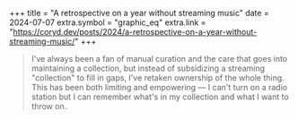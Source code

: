 +++
title = "A retrospective on a year without streaming music"
date = 2024-07-07
extra.symbol = "graphic_eq"
extra.link = "https://coryd.dev/posts/2024/a-retrospective-on-a-year-without-streaming-music/"
+++

> I've always been a fan of manual curation and the care that goes into maintaining a collection, but instead of subsidizing a streaming "collection" to fill in gaps, I've retaken ownership of the whole thing. This has been both limiting and empowering — I can't turn on a radio station but I can remember what's in my collection and what I want to throw on.
